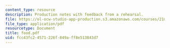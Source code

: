 ```yaml
---
content_type: resource
description: Production notes with feedback from a rehearsal.
file: https://ol-ocw-studio-app-production.s3.amazonaws.com/courses/21m-873-theater-arts-topics-suburbia-january-iap-2008/fcc43fc24571226f849aff8e513843d7_food.pdf
file_type: application/pdf
resourcetype: Document
title: food.pdf
uid: fcc43fc2-4571-226f-849a-ff8e513843d7
---
```

